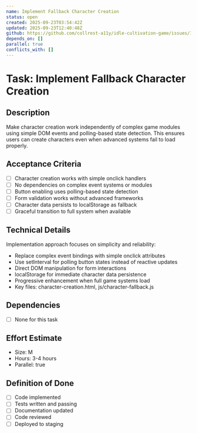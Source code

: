 ```yaml
---
name: Implement Fallback Character Creation
status: open
created: 2025-09-23T03:54:42Z
updated: 2025-09-23T12:40:48Z
github: https://github.com/collrest-a11y/idle-cultivation-game/issues/106
depends_on: []
parallel: true
conflicts_with: []
---
```


# Task: Implement Fallback Character Creation

## Description
Make character creation work independently of complex game modules using simple DOM events and polling-based state detection. This ensures users can create characters even when advanced systems fail to load properly.

## Acceptance Criteria
- [ ] Character creation works with simple onclick handlers
- [ ] No dependencies on complex event systems or modules
- [ ] Button enabling uses polling-based state detection
- [ ] Form validation works without advanced frameworks
- [ ] Character data persists to localStorage as fallback
- [ ] Graceful transition to full system when available

## Technical Details
Implementation approach focuses on simplicity and reliability:
- Replace complex event bindings with simple onclick attributes
- Use setInterval for polling button states instead of reactive updates
- Direct DOM manipulation for form interactions
- localStorage for immediate character data persistence
- Progressive enhancement when full game systems load
- Key files: character-creation.html, js/character-fallback.js

## Dependencies
- [ ] None for this task

## Effort Estimate
- Size: M
- Hours: 3-4 hours
- Parallel: true

## Definition of Done
- [ ] Code implemented
- [ ] Tests written and passing
- [ ] Documentation updated
- [ ] Code reviewed
- [ ] Deployed to staging
